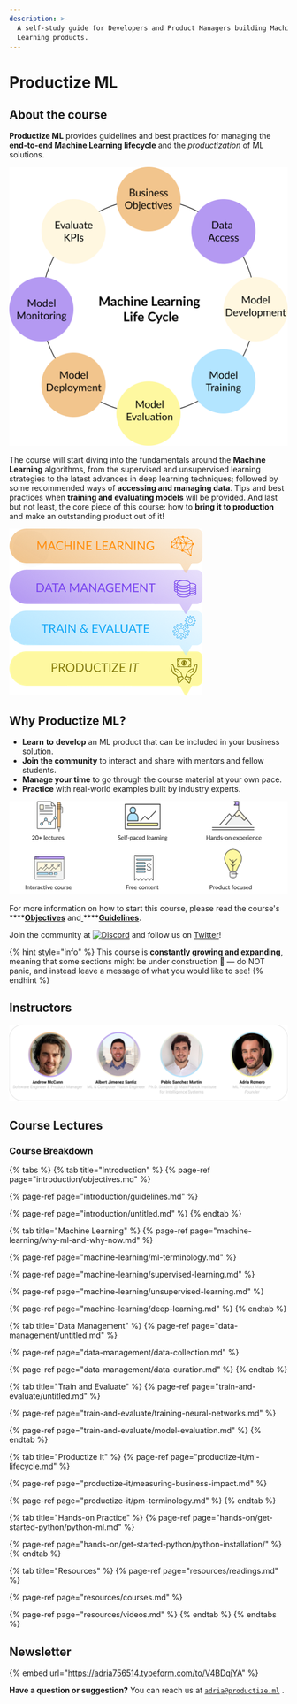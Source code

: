 ```yaml
---
description: >-
  A self-study guide for Developers and Product Managers building Machine
  Learning products.
---
```


# Productize ML

## About the course

**Productize ML** provides guidelines and best practices for managing the **end-to-end Machine Learning lifecycle** and the _productization_ of ML solutions.

![](.gitbook/assets/ml_lifecycle.png)

The course will start diving into the fundamentals around the **Machine Learning** algorithms, from the supervised and unsupervised learning strategies to the latest advances in deep learning techniques; followed by some recommended ways of **accessing and managing data**. Tips and best practices when **training and evaluating models** will be provided. And last but not least, the core piece of this course: how to **bring it to production** and make an outstanding product out of it! 

![](.gitbook/assets/course-lectures%20%281%29.png)

## Why Productize ML?

* **Learn** **to** **develop** an ML product that can be included in your business solution.
* **Join the community** to interact and share with mentors and fellow students.
* **Manage your time** to go through the course material at your own pace.
* **Practice** with real-world examples built by industry experts.

![](.gitbook/assets/intro.png)

For more information on how to start this course, please read the course's[ ](https://productize.ml/Objectives-2abf4db47bb745748f745efa276e5b85)\*\*\*\*[**Objectives**](introduction/objectives.md) and[ ](https://productize.ml/Guidelines-44840ce96a424e4390a6856878b65d59)\*\*\*\*[**Guidelines**](introduction/guidelines.md). 

Join the community at [![Discord](https://camo.githubusercontent.com/721a04c8d44d23c9284fbe1eac71f39b6f544db7/68747470733a2f2f696d672e736869656c64732e696f2f646973636f72642f3436333735323832303032363337363230322e7376673f6c6162656c3d266c6f676f3d646973636f7264266c6f676f436f6c6f723d66666666666626636f6c6f723d373338394438266c6162656c436f6c6f723d364137454332)](https://discord.gg/gP6z2nR) and follow us on [Twitter](https://twitter.com/productizeML/)!

{% hint style="info" %}
This course is **constantly growing and expanding**, meaning that some sections might be under construction 🚧 — do NOT panic, and instead leave a message of what you would like to see!
{% endhint %}

## Instructors

![](.gitbook/assets/team%20%282%29.png)

## Course Lectures

### Course Breakdown

{% tabs %}
{% tab title="Introduction" %}
{% page-ref page="introduction/objectives.md" %}

{% page-ref page="introduction/guidelines.md" %}

{% page-ref page="introduction/untitled.md" %}
{% endtab %}

{% tab title="Machine Learning" %}
{% page-ref page="machine-learning/why-ml-and-why-now.md" %}

{% page-ref page="machine-learning/ml-terminology.md" %}

{% page-ref page="machine-learning/supervised-learning.md" %}

{% page-ref page="machine-learning/unsupervised-learning.md" %}

{% page-ref page="machine-learning/deep-learning.md" %}
{% endtab %}

{% tab title="Data Management" %}
{% page-ref page="data-management/untitled.md" %}

{% page-ref page="data-management/data-collection.md" %}

{% page-ref page="data-management/data-curation.md" %}
{% endtab %}

{% tab title="Train and Evaluate" %}
{% page-ref page="train-and-evaluate/untitled.md" %}

{% page-ref page="train-and-evaluate/training-neural-networks.md" %}

{% page-ref page="train-and-evaluate/model-evaluation.md" %}
{% endtab %}

{% tab title="Productize It" %}
{% page-ref page="productize-it/ml-lifecycle.md" %}

{% page-ref page="productize-it/measuring-business-impact.md" %}

{% page-ref page="productize-it/pm-terminology.md" %}
{% endtab %}

{% tab title="Hands-on Practice" %}
{% page-ref page="hands-on/get-started-python/python-ml.md" %}

{% page-ref page="hands-on/get-started-python/python-installation/" %}
{% endtab %}

{% tab title="Resources" %}
{% page-ref page="resources/readings.md" %}

{% page-ref page="resources/courses.md" %}

{% page-ref page="resources/videos.md" %}
{% endtab %}
{% endtabs %}

## Newsletter

{% embed url="https://adria756514.typeform.com/to/V4BDqjYA" %}

**Have a question or suggestion?** You can reach us at [`adria@productize.ml`](mailto:adria@productize.ml) .

